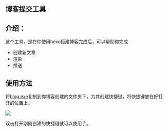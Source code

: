 博客提交工具
---

介绍：
---

这个工具，是在你使用hexo搭建博客完成后，可以帮助你完成

- 创建新文章
- 渲染
- 推送

使用方法
---

将[blog.exe](https://github.com/ioutime/Tools/blob/master/blog-hexo/打包结果/blog.exe)复制到你博客创建的文件夹下，为其创建快捷键，将快捷键放在好打开的位置上。

![](/img/blog.png)

双击打开刚刚创建的快捷键就可以使用了。